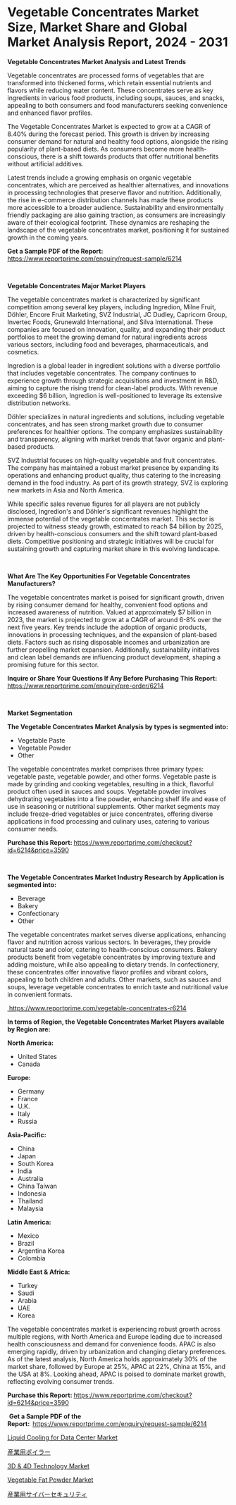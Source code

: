 <p><h1>Vegetable Concentrates Market Size, Market Share and Global Market Analysis Report, 2024 - 2031</h1></p><p><strong>Vegetable Concentrates Market Analysis and Latest Trends</strong></p>
<p><p>Vegetable concentrates are processed forms of vegetables that are transformed into thickened forms, which retain essential nutrients and flavors while reducing water content. These concentrates serve as key ingredients in various food products, including soups, sauces, and snacks, appealing to both consumers and food manufacturers seeking convenience and enhanced flavor profiles.</p><p>The Vegetable Concentrates Market is expected to grow at a CAGR of 8.40% during the forecast period. This growth is driven by increasing consumer demand for natural and healthy food options, alongside the rising popularity of plant-based diets. As consumers become more health-conscious, there is a shift towards products that offer nutritional benefits without artificial additives.</p><p>Latest trends include a growing emphasis on organic vegetable concentrates, which are perceived as healthier alternatives, and innovations in processing technologies that preserve flavor and nutrition. Additionally, the rise in e-commerce distribution channels has made these products more accessible to a broader audience. Sustainability and environmentally friendly packaging are also gaining traction, as consumers are increasingly aware of their ecological footprint. These dynamics are reshaping the landscape of the vegetable concentrates market, positioning it for sustained growth in the coming years.</p></p>
<p><strong>Get a Sample PDF of the Report:&nbsp;</strong> <a href="https://www.reportprime.com/enquiry/request-sample/6214">https://www.reportprime.com/enquiry/request-sample/6214</a></p>
<p>&nbsp;</p>
<p><strong>Vegetable Concentrates Major Market Players</strong></p>
<p><p>The vegetable concentrates market is characterized by significant competition among several key players, including Ingredion, Milne Fruit, Döhler, Encore Fruit Marketing, SVZ Industrial, JC Dudley, Capricorn Group, Invertec Foods, Grunewald International, and Silva International. These companies are focused on innovation, quality, and expanding their product portfolios to meet the growing demand for natural ingredients across various sectors, including food and beverages, pharmaceuticals, and cosmetics.</p><p>Ingredion is a global leader in ingredient solutions with a diverse portfolio that includes vegetable concentrates. The company continues to experience growth through strategic acquisitions and investment in R&D, aiming to capture the rising trend for clean-label products. With revenue exceeding $6 billion, Ingredion is well-positioned to leverage its extensive distribution networks.</p><p>Döhler specializes in natural ingredients and solutions, including vegetable concentrates, and has seen strong market growth due to consumer preferences for healthier options. The company emphasizes sustainability and transparency, aligning with market trends that favor organic and plant-based products.</p><p>SVZ Industrial focuses on high-quality vegetable and fruit concentrates. The company has maintained a robust market presence by expanding its operations and enhancing product quality, thus catering to the increasing demand in the food industry. As part of its growth strategy, SVZ is exploring new markets in Asia and North America.</p><p>While specific sales revenue figures for all players are not publicly disclosed, Ingredion's and Döhler's significant revenues highlight the immense potential of the vegetable concentrates market. This sector is projected to witness steady growth, estimated to reach $4 billion by 2025, driven by health-conscious consumers and the shift toward plant-based diets. Competitive positioning and strategic initiatives will be crucial for sustaining growth and capturing market share in this evolving landscape.</p></p>
<p>&nbsp;</p>
<p><strong>What Are The Key Opportunities For Vegetable Concentrates Manufacturers?</strong></p>
<p><p>The vegetable concentrates market is poised for significant growth, driven by rising consumer demand for healthy, convenient food options and increased awareness of nutrition. Valued at approximately $7 billion in 2023, the market is projected to grow at a CAGR of around 6-8% over the next five years. Key trends include the adoption of organic products, innovations in processing techniques, and the expansion of plant-based diets. Factors such as rising disposable incomes and urbanization are further propelling market expansion. Additionally, sustainability initiatives and clean label demands are influencing product development, shaping a promising future for this sector.</p></p>
<p><strong>Inquire or Share Your Questions If Any Before Purchasing This Report:</strong> <a href="https://www.reportprime.com/enquiry/pre-order/6214">https://www.reportprime.com/enquiry/pre-order/6214</a></p>
<p>&nbsp;</p>
<p><strong>Market Segmentation</strong></p>
<p><strong>The Vegetable Concentrates Market Analysis by types is segmented into:</strong></p>
<p><ul><li>Vegetable Paste</li><li>Vegetable Powder</li><li>Other</li></ul></p>
<p><p>The vegetable concentrates market comprises three primary types: vegetable paste, vegetable powder, and other forms. Vegetable paste is made by grinding and cooking vegetables, resulting in a thick, flavorful product often used in sauces and soups. Vegetable powder involves dehydrating vegetables into a fine powder, enhancing shelf life and ease of use in seasoning or nutritional supplements. Other market segments may include freeze-dried vegetables or juice concentrates, offering diverse applications in food processing and culinary uses, catering to various consumer needs.</p></p>
<p><strong>Purchase this Report:&nbsp;</strong><a href="https://www.reportprime.com/checkout?id=6214&price=3590">https://www.reportprime.com/checkout?id=6214&price=3590</a></p>
<p>&nbsp;</p>
<p><strong>The Vegetable Concentrates Market Industry Research by Application is segmented into:</strong></p>
<p><ul><li>Beverage</li><li>Bakery</li><li>Confectionary</li><li>Other</li></ul></p>
<p><p>The vegetable concentrates market serves diverse applications, enhancing flavor and nutrition across various sectors. In beverages, they provide natural taste and color, catering to health-conscious consumers. Bakery products benefit from vegetable concentrates by improving texture and adding moisture, while also appealing to dietary trends. In confectionery, these concentrates offer innovative flavor profiles and vibrant colors, appealing to both children and adults. Other markets, such as sauces and soups, leverage vegetable concentrates to enrich taste and nutritional value in convenient formats.</p></p>
<p><a href="https://www.reportprime.com/vegetable-concentrates-r6214">&nbsp;https://www.reportprime.com/vegetable-concentrates-r6214</a></p>
<p><strong>In terms of Region, the Vegetable Concentrates Market Players available by Region are:</strong></p>
<p>
    <p> <strong> North America: </strong>
        <ul>
            <li>United States</li>
            <li>Canada</li>
        </ul>
        </p> 
    <p> <strong> Europe: </strong>
        <ul>
            <li>Germany</li>
            <li>France</li>
            <li>U.K.</li>
            <li>Italy</li>
            <li>Russia</li>
        </ul>
        </p> 
    <p> <strong> Asia-Pacific: </strong>
        <ul>
            <li>China</li>
            <li>Japan</li>
            <li>South Korea</li>
            <li>India</li>
            <li>Australia</li>
            <li>China Taiwan</li>
            <li>Indonesia</li>
            <li>Thailand</li>
            <li>Malaysia</li>
        </ul>
        </p> 
    <p> <strong> Latin America: </strong>
        <ul>
            <li>Mexico</li>
            <li>Brazil</li>
            <li>Argentina Korea</li>
            <li>Colombia</li>
        </ul>
        </p> 
    <p> <strong> Middle East & Africa: </strong>
        <ul>
            <li>Turkey</li>
            <li>Saudi</li>
            <li>Arabia</li>
            <li>UAE</li>
            <li>Korea</li>
        </ul>
    </p>
    </p>
<p><p>The vegetable concentrates market is experiencing robust growth across multiple regions, with North America and Europe leading due to increased health consciousness and demand for convenience foods. APAC is also emerging rapidly, driven by urbanization and changing dietary preferences. As of the latest analysis, North America holds approximately 30% of the market share, followed by Europe at 25%, APAC at 22%, China at 15%, and the USA at 8%. Looking ahead, APAC is poised to dominate market growth, reflecting evolving consumer trends.</p></p>
<p><strong>Purchase this Report: </strong><a href="https://www.reportprime.com/checkout?id=6214&price=3590">https://www.reportprime.com/checkout?id=6214&price=3590</a></p>
<p>&nbsp;<strong>Get a Sample PDF of the Report:&nbsp;&nbsp;</strong><a href="https://www.reportprime.com/enquiry/request-sample/6214">https://www.reportprime.com/enquiry/request-sample/6214</a></p>
<p><strong></strong></p>
<p><p><a href="https://issuu.com/reportprime-2/docs/liquid-cooling-for-data-center-mark_22c1284e0d6c52">Liquid Cooling for Data Center Market</a></p><p><a href="https://medium.com/@scotttyesha/%E7%94%A3%E6%A5%AD%E7%94%A8%E3%83%9C%E3%82%A4%E3%83%A9%E3%83%BC%E5%B8%82%E5%A0%B4%E3%81%AE%E4%BA%88%E6%B8%AC-%E5%B8%82%E5%A0%B4%E3%83%88%E3%83%AC%E3%83%B3%E3%83%89-%E3%81%8A%E3%82%88%E3%81%B3%E5%BD%B1%E9%9F%BF%E5%88%86%E6%9E%90-2024%E5%B9%B4-2031%E5%B9%B4-c3d4ac843089">産業用ボイラー</a></p><p><a href="https://www.linkedin.com/pulse/navigating-3d-4d-technology-market-expert-analysis-forecast-wmpsc?trackingId=yXi3tSjzTDeOTSg5wYC0oQ%3D%3D">3D & 4D Technology Market</a></p><p><a href="https://github.com/ParvinKhatun77/Market-Research-Report-List-1/blob/main/vegetable-fat-powder-market.md">Vegetable Fat Powder Market</a></p><p><a href="https://medium.com/@scotttyesha/%E4%B8%96%E7%95%8C%E3%81%AE%E7%94%A3%E6%A5%AD%E3%82%B5%E3%82%A4%E3%83%90%E3%83%BC%E3%82%BB%E3%82%AD%E3%83%A5%E3%83%AA%E3%83%86%E3%82%A3%E5%B8%82%E5%A0%B4%E3%81%AE%E5%B0%86%E6%9D%A5%E5%8B%95%E5%90%91-194%E3%83%9A%E3%83%BC%E3%82%B8%E3%81%A7%E3%81%AE2024%E5%B9%B4%E3%81%8B%E3%82%892031%E5%B9%B4%E3%81%BE%E3%81%A7%E3%81%AE%E5%B8%82%E5%A0%B4%E6%B4%9E%E5%AF%9F%E3%81%A8%E5%88%86%E6%9E%90-f5b1c475e744">産業用サイバーセキュリティ</a></p></p>